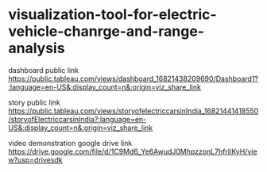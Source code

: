 # visualization-tool-for-electric-vehicle-chanrge-and-range-analysis


dashboard public link https://public.tableau.com/views/dashboard_16821438209690/Dashboard1?:language=en-US&:display_count=n&:origin=viz_share_link

story public link https://public.tableau.com/views/storyofelectriccarsinIndia_16821441418550/storyofElectriccarsinIndia?:language=en-US&:display_count=n&:origin=viz_share_link

video demonstration google drive link https://drive.google.com/file/d/1C9Md6_Ye6AwudJ0MhpzzonL7hfrIiKyH/view?usp=drivesdk
